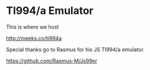 # TI994/a Emulator

This is where we host 

http://meeks.co/ti994a

Special thanks go to Rasmus for his JS TI994/a emulator.

https://github.com/Rasmus-M/Js99er


